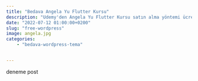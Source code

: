 ```yaml
---
title: "Bedava Angela Yu Flutter Kursu"
description: "Udemy'den Angela Yu Flutter Kursu satın alma yöntemi ücretsiz"
date: "2022-07-12 01:00:00+0200"
slug: "free-wordpress"
image: angela.jpg
categories: 
    - "bedava-wordpress-tema"


---
```


deneme post